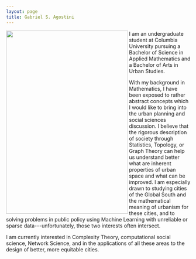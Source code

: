 ```yaml
---
layout: page
title: Gabriel S. Agostini
---
```


<img align="left" src="images/portrait.JPG" width="333" height="500" hspace=”50”>

I am an undergraduate student at Columbia University pursuing a Bachelor of Science in Applied Mathematics and a Bachelor of Arts in Urban Studies.

With my background in Mathematics, I have been exposed to rather abstract concepts which I would like to bring into the urban planning and social sciences discussion. I believe that the rigorous description of society through Statistics, Topology, or Graph Theory can help us understand better what are inherent properties of urban space and what can be improved. I am especially drawn to studying cities of the Global South and the mathematical meaning of urbanism for these cities, and to solving problems in public policy using Machine Learning with unreliable or sparse data---unfortunately, those two interests often intersect.

I am currently interested in Complexity Theory, computational social science, Network Science, and in the applications of all these areas to the design of better, more equitable cities.
